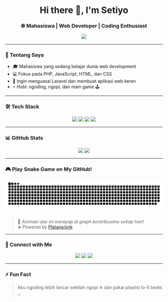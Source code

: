 <h1 align="center">Hi there 👋, I'm Setiyo</h1>
<h3 align="center">🌐 Mahasiswa | Web Developer | Coding Enthusiast</h3>

<p align="center">
  <img src="https://readme-typing-svg.herokuapp.com/?lines=Welcome+to+my+GitHub!;I'm+learning+web+development.;Love+PHP,+HTML,+CSS,+JS&center=true&width=500&height=50">
</p>

---

### 🧠 Tentang Saya
- 🎓 Mahasiswa yang sedang belajar dunia web development  
- 💻 Fokus pada PHP, JavaScript, HTML, dan CSS  
- 🔭 Ingin menguasai Laravel dan membuat aplikasi web keren  
- ⚡ Hobi: ngoding, ngopi, dan main game 🕹️  

---

### 🛠 Tech Stack

<p align="center">
  <img src="https://img.shields.io/badge/PHP-777BB4?style=for-the-badge&logo=php&logoColor=white"/>
  <img src="https://img.shields.io/badge/JavaScript-F7DF1E?style=for-the-badge&logo=javascript&logoColor=black"/>
  <img src="https://img.shields.io/badge/HTML5-E34F26?style=for-the-badge&logo=html5&logoColor=white"/>
  <img src="https://img.shields.io/badge/CSS3-1572B6?style=for-the-badge&logo=css3&logoColor=white"/>
</p>

---

### 📊 GitHub Stats

<p align="center">
  <img src="https://github-readme-stats.vercel.app/api?username=setiyo&show_icons=true&theme=tokyonight" width="48%"/>
  <img src="https://github-readme-stats.vercel.app/api/top-langs/?username=setiyo&layout=compact&theme=tokyonight" width="48%"/>
</p>

---

### 🎮 Play Snake Game on My GitHub!

<p align="center">
  <img src="https://github.com/Platane/snk/raw/output/github-contribution-grid-snake.svg" alt="snake">
</p>

> 🐍 *Animasi ular ini merayap di graph kontribusimu setiap hari!*  
> ➤ Powered by [Platane/snk](https://github.com/Platane/snk)

---

### 🔗 Connect with Me

<p align="center">
  <a href="https://github.com/setiyo"><img src="https://img.shields.io/badge/GitHub-100000?style=for-the-badge&logo=github&logoColor=white"/></a>
  <a href="https://www.linkedin.com/in/setiyo" target="_blank"><img src="https://img.shields.io/badge/LinkedIn-0A66C2?style=for-the-badge&logo=linkedin&logoColor=white"/></a>
  <a href="https://instagram.com/setiyo" target="_blank"><img src="https://img.shields.io/badge/Instagram-E4405F?style=for-the-badge&logo=instagram&logoColor=white"/></a>
</p>

---

### ⚡ Fun Fact
> Aku ngoding lebih lancar setelah ngopi ☕ dan pakai playlist lo-fi beats 🎶

